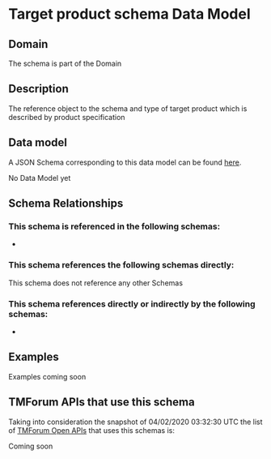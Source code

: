 # Target product schema Data Model

## Domain

The  schema is part of the  Domain

## Description

The reference object to the schema and type of target product which is described by product specification

## Data model

A JSON Schema corresponding to this data model can be found
[here](https://github.com/tmforum-rand/schemas/blob/candidates/Product/TargetProductSchema.schema.json).

No Data Model yet

## Schema Relationships

### This schema is referenced in the following schemas:

-

### This schema references the following schemas directly:

This schema does not reference any other Schemas

### This schema references directly or indirectly by the following schemas:

-



## Examples

Examples coming soon

## TMForum APIs that use this schema

Taking into consideration the snapshot of 04/02/2020 03:32:30 UTC the list of [TMForum Open APIs](https://www.tmforum.org/open-apis/) that uses this schemas is:

Coming soon